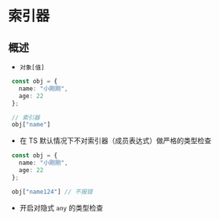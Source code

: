 # 索引器

## 概述

+ `对象[值]`

 ```ts
  const obj = {
    name: "小刚刚",
    age: 22
  };

  // 索引器
  obj["name"]
  ```

+ 在 TS 默认情况下不对索引器（成员表达式）做严格的类型检查

 ```ts
  const obj = {
    name: "小刚刚",
    age: 22
  };

  obj["name124"] // 不报错
  ```

+ 开启对隐式 `any` 的类型检查
